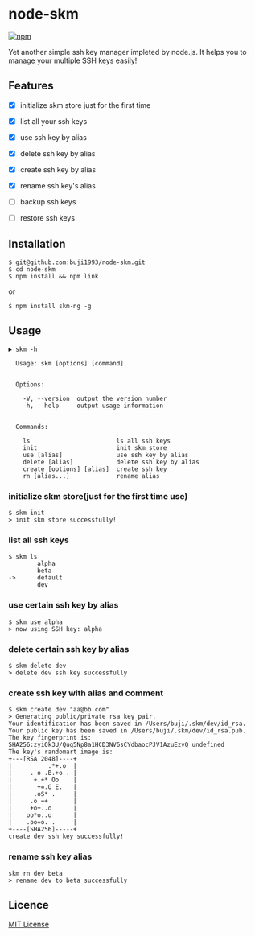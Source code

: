 # node-skm
[![npm](https://img.shields.io/npm/v/skm-ng.svg?style=flat-square)](https://npmjs.org/package/skm-ng)

Yet another simple ssh key manager impleted by node.js. It helps you to manage your multiple SSH keys easily!

## Features
- [x] initialize skm store just for the first time
- [x] list all your ssh keys
- [x] use ssh key by alias
- [x] delete ssh key by alias
- [x] create ssh key by alias
- [x] rename ssh key's alias
- [ ] backup ssh keys
- [ ] restore ssh keys



## Installation
```shell
$ git@github.com:buji1993/node-skm.git
$ cd node-skm
$ npm install && npm link
```
or
```shell
$ npm install skm-ng -g
```

## Usage
```shell
▶ skm -h

  Usage: skm [options] [command]


  Options:

    -V, --version  output the version number
    -h, --help     output usage information


  Commands:

    ls                        ls all ssh keys
    init                      init skm store
    use [alias]               use ssh key by alias
    delete [alias]            delete ssh key by alias
    create [options] [alias]  create ssh key
    rn [alias...]             rename alias
```

### initialize skm store(just for the first time use)
```shell
$ skm init
> init skm store successfully!
```

### list all ssh keys
```shell
$ skm ls
        alpha
        beta
->      default
        dev
```

### use certain ssh key by alias
```shell
$ skm use alpha
> now using SSH key: alpha
```

### delete certain ssh key by alias
```shell
$ skm delete dev
> delete dev ssh key successfully
```

### create ssh key with alias and comment
```shell
$ skm create dev "aa@bb.com"
> Generating public/private rsa key pair.
Your identification has been saved in /Users/buji/.skm/dev/id_rsa.
Your public key has been saved in /Users/buji/.skm/dev/id_rsa.pub.
The key fingerprint is:
SHA256:zyiOk3U/Qug5Np8a1HCD3NV6sCYdbaocPJV1AzuEzvQ undefined
The key's randomart image is:
+---[RSA 2048]----+
|          .*+.o  |
|     . o .B.+o . |
|      +.+* Oo    |
|       +=.O E.   |
|      .oS* .     |
|     .o =+       |
|     +o+..o      |
|    oo*o..o      |
|    .oo=o. .     |
+----[SHA256]-----+
create dev ssh key successfully!
```
### rename ssh key alias
```shell
skm rn dev beta
> rename dev to beta successfully
```
## Licence
[MIT License](https://github.com/TimothyYe/skm/blob/master/LICENSE)